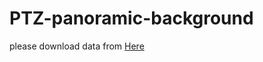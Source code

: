 # PTZ-panoramic-background
please download data from [Here](https://drive.google.com/file/d/1kjSEk5Uk54QGp5lkmBD_h-UVKknzUWO4/view?usp=sharing)
